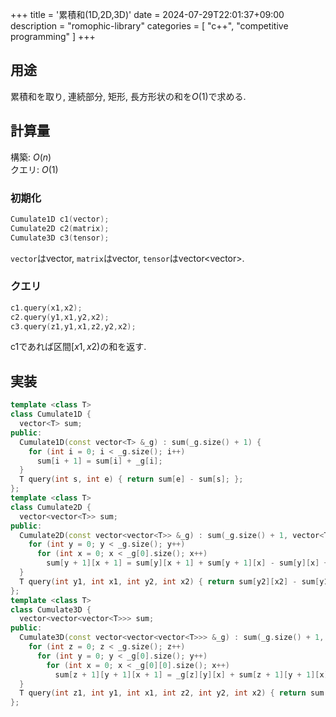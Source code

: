 +++
title = '累積和(1D,2D,3D)'
date = 2024-07-29T22:01:37+09:00
description = "romophic-library"
categories = [
  "c++",
  "competitive programming"
]
+++
## 用途

累積和を取り, 連続部分, 矩形, 長方形状の和を$O(1)$で求める.

## 計算量

構築: $O(n)$  
クエリ: $O(1)$

### 初期化

```cpp
Cumulate1D c1(vector);
Cumulate2D c2(matrix);
Cumulate3D c3(tensor);
```

`vector`はvector, `matrix`はvector<vector>, `tensor`はvector<vector<vector>>.

### クエリ

```cpp
c1.query(x1,x2);
c2.query(y1,x1,y2,x2);
c3.query(z1,y1,x1,z2,y2,x2);
```

c1であれば区間$[x1,x2)$の和を返す.

## 実装

```cpp
template <class T>
class Cumulate1D {
  vector<T> sum;
public:
  Cumulate1D(const vector<T> &_g) : sum(_g.size() + 1) {
    for (int i = 0; i < _g.size(); i++)
      sum[i + 1] = sum[i] + _g[i];
  }
  T query(int s, int e) { return sum[e] - sum[s]; };
};
template <class T>
class Cumulate2D {
  vector<vector<T>> sum;
public:
  Cumulate2D(const vector<vector<T>> &_g) : sum(_g.size() + 1, vector<T>(_g[0].size() + 1)) {
    for (int y = 0; y < _g.size(); y++)
      for (int x = 0; x < _g[0].size(); x++)
        sum[y + 1][x + 1] = sum[y][x + 1] + sum[y + 1][x] - sum[y][x] + _g[y][x];
  }
  T query(int y1, int x1, int y2, int x2) { return sum[y2][x2] - sum[y1][x2] - sum[y2][x1] + sum[y1][x1]; }
};
template <class T>
class Cumulate3D {
  vector<vector<vector<T>>> sum;
public:
  Cumulate3D(const vector<vector<vector<T>>> &_g) : sum(_g.size() + 1, vector<vector<T>>(_g[0].size() + 1, vector<T>(_g[0][0].size() + 1))) {
    for (int z = 0; z < _g.size(); z++)
      for (int y = 0; y < _g[0].size(); y++)
        for (int x = 0; x < _g[0][0].size(); x++)
          sum[z + 1][y + 1][x + 1] = _g[z][y][x] + sum[z + 1][y + 1][x] + sum[z + 1][y][x + 1] + sum[z][y + 1][x + 1] - sum[z + 1][y][x] - sum[z][y + 1][x] - sum[z][y][x + 1] + sum[z][y][x];
  }
  T query(int z1, int y1, int x1, int z2, int y2, int x2) { return sum[z2][y2][x2] - sum[z2][y2][x1] - sum[z2][y1][x2] - sum[z1][y2][x2] + sum[z2][y1][x1] + sum[z1][y2][x1] + sum[z1][y1][x2] - sum[z1][y1][x1]; }
};
```
